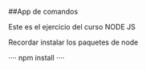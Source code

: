 ##App de comandos

Este es el ejercicio del curso NODE JS


Recordar instalar los paquetes de node

····
npm install
····
